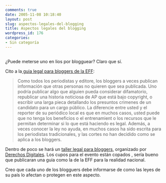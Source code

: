 ```yaml
---
comments: true
date: 2005-11-08 10:18:40
layout: post
slug: aspectos-legales-del-blogging
title: Aspectos legales del blogging
wordpress_id: 176
categories:
- Sin categoría
---
```


## 

¿Puede meterse uno en lios por blogguear? Claro que sí.

Cito a la[ guia legal para bloggers de la EFF](http://www.eff.org/bloggers/lg/):

> Como todos los periodistas y editore, los bloggers a veces publican información que otras personas no quieren que sea publicada. Uno podría publicar algo que alguien pueda considerar difamatorio, republicar una historia noticiosa de AP que está bajo copyright, o escribir una larga pieca detallando los presuntos crimenes de un candidato para un cargo público. La diferencie entre usted y el reporter de su periódico local es que en muchos casos, usted puede que no tenga los beneficios o el entrenamient o los recursos que le permitan determinar si lo que está haciendo es legal. Además, a veces conocer la ley no ayuda, en muchos casos ha sido escrita para los periodistas tradicionales, y las cortes no han decidido como se aplica a los bloggers.

Dentro de poco se hará un [taller legal para bloggers](http://www.derechosdigitales.org/tlb/), organizado por [Derechos Digitales](http://www.derechosdigitales.org/). Los cupos para el evento están copados , sería bueno que publicaran una guia como la de la EFF para la realidad nacional.

Creo que cada uno de los blogguers debe informarse de como las leyes de su país lo afectan o protegen en este aspecto.



